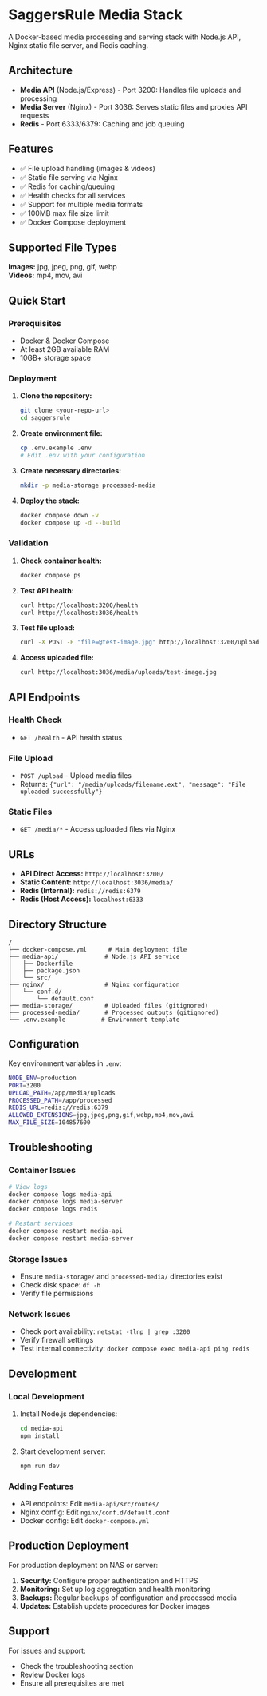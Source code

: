 # SaggersRule Media Stack

A Docker-based media processing and serving stack with Node.js API, Nginx static file server, and Redis caching.

## Architecture

- **Media API** (Node.js/Express) - Port 3200: Handles file uploads and processing
- **Media Server** (Nginx) - Port 3036: Serves static files and proxies API requests
- **Redis** - Port 6333/6379: Caching and job queuing

## Features

- ✅ File upload handling (images & videos)
- ✅ Static file serving via Nginx
- ✅ Redis for caching/queuing
- ✅ Health checks for all services
- ✅ Support for multiple media formats
- ✅ 100MB max file size limit
- ✅ Docker Compose deployment

## Supported File Types

**Images:** jpg, jpeg, png, gif, webp  
**Videos:** mp4, mov, avi

## Quick Start

### Prerequisites

- Docker & Docker Compose
- At least 2GB available RAM
- 10GB+ storage space

### Deployment

1. **Clone the repository:**
   ```bash
   git clone <your-repo-url>
   cd saggersrule
   ```

2. **Create environment file:**
   ```bash
   cp .env.example .env
   # Edit .env with your configuration
   ```

3. **Create necessary directories:**
   ```bash
   mkdir -p media-storage processed-media
   ```

4. **Deploy the stack:**
   ```bash
   docker compose down -v
   docker compose up -d --build
   ```

### Validation

1. **Check container health:**
   ```bash
   docker compose ps
   ```

2. **Test API health:**
   ```bash
   curl http://localhost:3200/health
   curl http://localhost:3036/health
   ```

3. **Test file upload:**
   ```bash
   curl -X POST -F "file=@test-image.jpg" http://localhost:3200/upload
   ```

4. **Access uploaded file:**
   ```bash
   curl http://localhost:3036/media/uploads/test-image.jpg
   ```

## API Endpoints

### Health Check
- `GET /health` - API health status

### File Upload
- `POST /upload` - Upload media files
- Returns: `{"url": "/media/uploads/filename.ext", "message": "File uploaded successfully"}`

### Static Files
- `GET /media/*` - Access uploaded files via Nginx

## URLs

- **API Direct Access:** `http://localhost:3200/`
- **Static Content:** `http://localhost:3036/media/`
- **Redis (Internal):** `redis://redis:6379`
- **Redis (Host Access):** `localhost:6333`

## Directory Structure

```
/
├── docker-compose.yml      # Main deployment file
├── media-api/             # Node.js API service
│   ├── Dockerfile
│   ├── package.json
│   └── src/
├── nginx/                 # Nginx configuration
│   └── conf.d/
│       └── default.conf
├── media-storage/         # Uploaded files (gitignored)
├── processed-media/       # Processed outputs (gitignored)
└── .env.example          # Environment template
```

## Configuration

Key environment variables in `.env`:

```bash
NODE_ENV=production
PORT=3200
UPLOAD_PATH=/app/media/uploads
PROCESSED_PATH=/app/processed
REDIS_URL=redis://redis:6379
ALLOWED_EXTENSIONS=jpg,jpeg,png,gif,webp,mp4,mov,avi
MAX_FILE_SIZE=104857600
```

## Troubleshooting

### Container Issues
```bash
# View logs
docker compose logs media-api
docker compose logs media-server
docker compose logs redis

# Restart services
docker compose restart media-api
docker compose restart media-server
```

### Storage Issues
- Ensure `media-storage/` and `processed-media/` directories exist
- Check disk space: `df -h`
- Verify file permissions

### Network Issues
- Check port availability: `netstat -tlnp | grep :3200`
- Verify firewall settings
- Test internal connectivity: `docker compose exec media-api ping redis`

## Development

### Local Development
1. Install Node.js dependencies:
   ```bash
   cd media-api
   npm install
   ```

2. Start development server:
   ```bash
   npm run dev
   ```

### Adding Features
- API endpoints: Edit `media-api/src/routes/`
- Nginx config: Edit `nginx/conf.d/default.conf`
- Docker config: Edit `docker-compose.yml`

## Production Deployment

For production deployment on NAS or server:

1. **Security:** Configure proper authentication and HTTPS
2. **Monitoring:** Set up log aggregation and health monitoring
3. **Backups:** Regular backups of configuration and processed media
4. **Updates:** Establish update procedures for Docker images

## Support

For issues and support:
- Check the troubleshooting section
- Review Docker logs
- Ensure all prerequisites are met